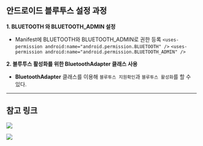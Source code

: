 ## 안드로이드 블루투스 설정 과정

**1. BLUETOOTH 와 BLUETOOTH_ADMIN 설정**
- Manifest에 BLUETOOTH와 BLUETOOTH_ADMIN로 권한 등록
`<uses-permission android:name="android.permission.BLUETOOTH" />` 
`<uses-permission android:name="android.permission.BLUETOOTH_ADMIN" />`

**2. 블루투스 활성화를 위한 BluetoothAdapter 클래스 사용**
- **BluetoothAdapter** 클래스를 이용해 `블루투스 지원확인`과 `블루투스 활성화`를 할 수 있다.


* * *
## 참고 링크
![](https://blog.naver.com/PostView.nhn?blogId=2hyoin&logNo=220319782360&proxyReferer=https%3A%2F%2Fwww.google.co.kr%2F)

![](http://goldenking.tistory.com/10)